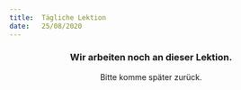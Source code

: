 ```yaml
---
title:  Tägliche Lektion
date:   25/08/2020
---
```


### <center>Wir arbeiten noch an dieser Lektion.</center>
<center>Bitte komme später zurück.</center>